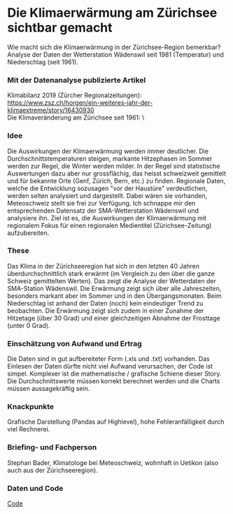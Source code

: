 # Die Klimaerwärmung am Zürichsee sichtbar gemacht

Wie macht sich die Klimaerwärmung in der Zürichsee-Region bemerkbar? Analyse der Daten der Wetterstation Wädenswil seit 1981 (Temperatur) und Niederschlag (seit 1961).

### Mit der Datenanalyse publizierte Artikel

Klimabilanz 2019 (Zürcher Regionalzeitungen): \
https://www.zsz.ch/horgen/ein-weiteres-jahr-der-klimaextreme/story/16430930 \
Die Klimaveränderung am Zürichsee seit 1961: \

### Idee

Die Auswirkungen der Klimaerwärmung werden immer deutlicher. Die Durchschnittstemperaturen steigen, markante Hitzephasen im Sommer werden zur Regel, die Winter werden milder. In der Regel sind statistische Auswertungen dazu aber nur grossflächig, das heisst schweizweit gemittelt und für bekannte Orte (Genf, Zürich, Bern, etc.) zu finden. Regionale Daten, welche die Entwicklung sozusagen "vor der Haustüre" verdeutlichen, werden selten analysiert und dargestellt. Dabei wären sie vorhanden, Meteoschweiz stellt sie frei zur Verfügung. Ich schnappe mir den entsprechenden Datensatz der SMA-Wetterstation Wädenswil und analysiere ihn. Ziel ist es, die Auswirkungen der Klimaerwärmung mit regionalem Fokus für einen regionalen Medientitel (Zürichsee-Zeitung) aufzubereiten.

### These

Das Klima in der Zürichseeregion hat sich in den letzten 40 Jahren überdurchschnittlich stark erwärmt (im Vergleich zu den über die ganze Schweiz gemittelten Werten). Das zeigt die Analyse der Wetterdaten der SMA-Station Wädenswil. Die Erwärmung zeigt sich über alle Jahreszeiten, besonders markant aber im Sommer und in den Übergangsmonaten. Beim Niederschlag ist anhand der Daten (noch) kein eindeutiger Trend zu beobachten. Die Erwärmung zeigt sich zudem in einer Zunahme der Hitzetage (über 30 Grad) und einer gleichzeitigen Abnahme der Frosttage (unter 0 Grad).

### Einschätzung von Aufwand und Ertrag

Die Daten sind in gut aufbereiteter Form (.xls und .txt) vorhanden. Das Einlesen der Daten dürfte nicht viel Aufwand verursachen, der Code ist simpel. Komplexer ist die mathematische / grafische Schiene dieser Story. Die Durchschnittswerte müssen korrekt berechnet werden und die Charts müssen aussagekräftig sein.

### Knackpunkte

Grafische Darstellung (Pandas auf Highlevel), hohe Fehleranfälligkeit durch viel Rechnerei.

### Briefing- und Fachperson

Stephan Bader, Klimatologe bei Meteoschweiz, wohnhaft in Uetikon (also auch aus der Zürichseeregion).

### Daten und Code

[Code](https://github.com/MartinSteinegger/Klimaerw-rmung-am-Z-richsee/blob/master/Klima%20W%C3%A4denswil.ipynb)


